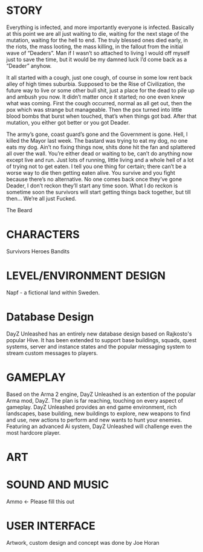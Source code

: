 STORY
=====

Everything is infected, and more importantly everyone is infected.  Basically at this point we are all just waiting to die, waiting for the next stage of the mutation, waiting for the hell to end.  The truly blessed ones died early, in the riots, the mass looting, the mass killing, in the fallout from the initial wave of “Deaders”.  Man if I wasn’t so attached to living l would off myself just to save the time, but it would be my damned luck I’d come back as a “Deader” anyhow.

It all started with a cough, just one cough, of course in some low rent back alley of high times suburbia.  Supposed to be the Rise of Civilization, the future way to live or some other bull shit, just a place for the dead to pile up and ambush you now.  It didn’t matter once it started; no one even knew what was coming.  First the cough occurred, normal as all get out, then the pox which was strange but manageable.  Then the pox turned into little blood bombs that burst when touched, that’s when things got bad.  After that mutation, you either got better or you got Deader.

The army’s gone, coast guard’s gone and the Government is gone.  Hell, I killed the Mayor last week. The bastard was trying to eat my dog, no one eats my dog.  Ain’t no fixing things now, shits done hit the fan and splattered all over the wall.  You’re either dead or waiting to be, can’t do anything now except live and run.  Just lots of running, little living and a whole hell of a lot of trying not to get eaten.  I tell you one thing for certain; there can’t be a worse way to die then getting eaten alive.  You survive and you fight because there’s no alternative.   No one comes back once they’ve gone Deader, I don’t reckon they’ll start any time soon.  What I do reckon is sometime soon the survivors will start getting things back together, but till then… We’re all just Fucked.

The Beard

CHARACTERS
==========
Survivors
Heroes
Bandits

LEVEL/ENVIRONMENT DESIGN
========================
Napf - a fictional land within Sweden.


Database Design
===============
DayZ Unleashed has an entirely new database design based on Rajkosto's popular Hive. It has been extended to support base buildings, squads, quest systems, server and instance states and the popular messaging system to stream custom messages to players. 


GAMEPLAY
========
Based on the Arma 2 engine, DayZ Unleashed is an extention of the popular Arma mod, DayZ. The plan is far reaching, touching on every aspect of gameplay. DayZ Unleashed provides an end game environment, rich landscapes, base building, new buildings to explore, new weapons to find and use, new actions to perform and new wants to hunt your enemies. Featuring an advanced Ai system, DayZ Unleashed will challenge even the most hardcore player. 

ART
===


SOUND AND MUSIC
===============
Ammo <- Please fill this out 


USER INTERFACE 
==============
Artwork, custom design and concept was done by Joe Horan
